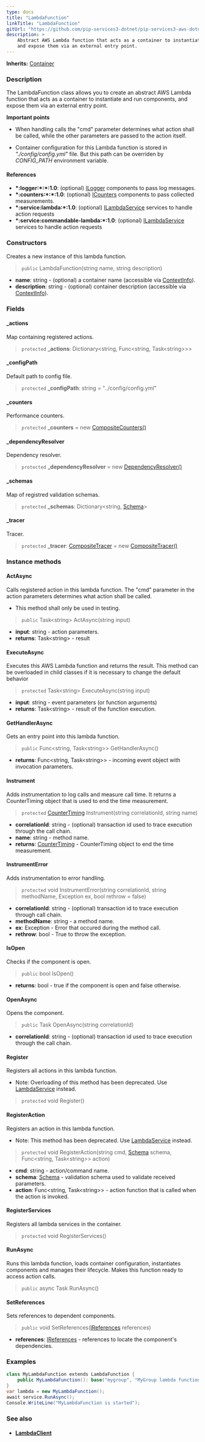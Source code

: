 ```yaml
---
type: docs
title: "LambdaFunction"
linkTitle: "LambdaFunction"
gitUrl: "https://github.com/pip-services3-dotnet/pip-services3-aws-dotnet"
description: >
    Abstract AWS Lambda function that acts as a container to instantiate and run components, 
    and expose them via an external entry point. 
---
```


**Inherits:** [Container](../../../container/containers/container)

### Description
The LambdaFunction class allows you to create an abstract AWS Lambda function that acts as a container to instantiate and run components, and expose them via an external entry point.

**Important points**

- When handling calls the "cmd" parameter determines what action shall be called, while the other parameters are passed to the action itself.

- Container configuration for this Lambda function is stored in *"./config/config.yml"* file. But this path can be overriden by *CONFIG_PATH* environment variable.


#### References
- **\*:logger:\*:\*:1.0**: (optional) [ILogger](../../../components/log/ilogger) components to pass log messages.
- **\*:counters:\*:\*:1.0**: (optional) [ICounters](../../../components/count/icounters) components to pass collected measurements.
- **\*:service:lambda:\*:1.0**: (optional) [ILambdaService](../../services/ilambda_service) services to handle action requests
- **\*:service:commandable-lambda:\*:1.0**: (optional) [ILambdaService](../../services/ilambda_service) services to handle action requests

### Constructors
Creates a new instance of this lambda function.

> `public` LambdaFunction(string name, string description)

- **name**: string - (optional) a container name (accessible via [ContextInfo](../../../components/info/context_info)).
- **description**: string - (optional) container description (accessible via [ContextInfo](../../../components/info/context_info)).

### Fields

<span class="hide-title-link">

#### _actions
Map containing registered actions.
> `protected` **_actions**: Dictionary\<string, Func\<string, Task\<string\>\>\>

#### _configPath
Default path to config file.
> `protected` **_configPath**: string = "../config/config.yml"

#### _counters
Performance counters.
> `protected` **_counters** = new [CompositeCounters()](../../../components/count/composite_counters)

#### _dependencyResolver
Dependency resolver.
> `protected` **_dependencyResolver** = new [DependencyResolver()](../../../commons/refer/dependency_resolver)

#### _schemas
Map of registred validation schemas.
> `protected` **_schemas**: Dictionary\<string, [Schema](../../../commons/validate/schema)\>

#### _tracer
Tracer.
> `protected` **_tracer**: [CompositeTracer](../../../components/trace/composite_tracer) = new [CompositeTracer()](../../../components/trace/composite_tracer)


</span>


### Instance methods

#### ActAsync
Calls registered action in this lambda function.
The "cmd" parameter in the action parameters determines
what action shall be called.

- This method shall only be used in testing.

> `public` Task\<string\> ActAsync(string input)

- **input**: string - action parameters.
- **returns**: Task\<string\> - result

#### ExecuteAsync
Executes this AWS Lambda function and returns the result.
This method can be overloaded in child classes
if it is necessary to change the default behavior

> `protected` Task\<string\> ExecuteAsync(string input)

- **input**: string - event parameters (or function arguments)
- **returns**: Task\<string\> - result of the function execution.

#### GetHandlerAsync
Gets an entry point into this lambda function.

> `public` Func\<string, Task\<string\>\> GetHandlerAsync()

- **returns**: Func\<string, Task\<string\>\> - incoming event object with invocation parameters.

#### Instrument
Adds instrumentation to log calls and measure call time. It returns a CounterTiming 
object that is used to end the time measurement.

> `protected` [CounterTiming](../../../components/count/counter_timing) Instrument(string correlationId, string name)
- **correlationId**: string - (optional) transaction id used to trace execution through the call chain.
- **name**: string - method name.
- **returns**: [CounterTiming](../../../components/count/counter_timing) - CounterTiming object to end the time measurement.

#### InstrumentError
Adds instrumentation to error handling.

> `protected` void InstrumentError(string correlationId, string methodName, Exception ex, bool rethrow = false)

- **correlationId**: string - (optional) transaction id to trace execution through call chain.
- **methodName**: string - a method name.
- **ex**: Exception - Error that occured during the method call.
- **rethrow**: bool - True to throw the exception.

#### IsOpen
Checks if the component is open.

> `public` bool IsOpen()

- **returns**: bool - true if the component is open and false otherwise.


#### OpenAsync
Opens the component.

> `public` Task OpenAsync(string correlationId)

- **correlationId**: string - (optional) transaction id used to trace execution through the call chain.

#### Register
Registers all actions in this lambda function.

- Note: Overloading of this method has been deprecated. Use [LambdaService](../../services/lambda_service) instead.

> `protected` void Register() 


#### RegisterAction
Registers an action in this lambda function.
 
- Note: This method has been deprecated. Use [LambdaService](../../services/lambda_service) instead.

> `protected` void RegisterAction(string cmd, [Schema](../../../commons/validate/schema) schema, Func\<string, Task\<string\>\> action)

- **cmd**: string - action/command name.
- **schema**: [Schema](../../../commons/validate/schema) - validation schema used to validate received parameters.
- **action**: Func\<string, Task\<string\>\> - action function that is called when the action is invoked.


#### RegisterServices
Registers all lambda services in the container.

> `protected` void RegisterServices()


#### RunAsync
Runs this lambda function, loads container configuration,
instantiates components and manages their lifecycle.
Makes this function ready to access action calls.

> `public` async Task RunAsync()


#### SetReferences
Sets references to dependent components.

> `public` void SetReferences([IReferences](../../../commons/refer/ireferences) references)

- **references**: [IReferences](../../../commons/refer/ireferences) - references to locate the component's dependencies.


### Examples

```cs
class MyLambdaFunction extends LambdaFunction {
    public MyLambdaFunction(): base("mygroup", "MyGroup lambda function") { }
}
var lambda = new MyLambdaFunction();
await service.RunAsync();
Console.WriteLine("MyLambdaFunction is started");
```

### See also
- #### [LambdaClient](../../clients/lambda_client)
